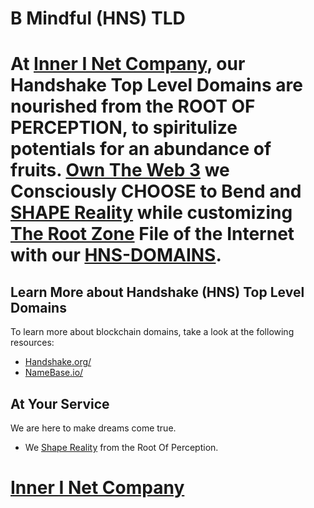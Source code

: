 # B Mindful (HNS) TLD

# At [Inner I Net Company](http://dlink.innerinetcompany.hns.to/), our Handshake Top Level Domains are nourished from the ROOT OF PERCEPTION, to spiritulize potentials for an abundance of fruits. [Own The Web 3](http://official.owntheweb3.hns.to/) we Consciously CHOOSE to Bend and [SHAPE Reality](http://innerinetcompany.shapereality.hns.to/) while customizing [The Root Zone](http://therootzone.hns.to/) File of the Internet with our [HNS-DOMAINS](http://home.hns-domains.hns.to/).

## Learn More about Handshake (HNS) Top Level Domains

To learn more about blockchain domains, take a look at the following resources:

- [Handshake.org/](https://handshake.org/)
- [NameBase.io/](https://namebase.io/)

## At Your Service

 We are here to make dreams come true. 
 
- We [Shape Reality](http://innerinetcompany.shapereality.hns.to/) from the Root Of Perception.

# [Inner I Net Company](http://shapereality.innerinetcompany.hns.to/)
